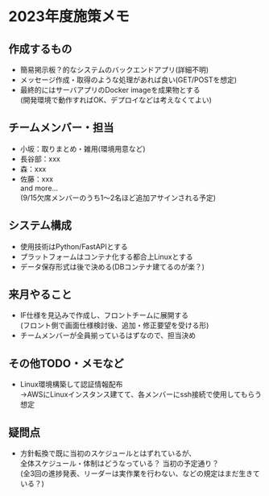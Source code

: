 # 2023年度施策メモ

## 作成するもの
- 簡易掲示板？的なシステムのバックエンドアプリ(詳細不明)
- メッセージ作成・取得のような処理があれば良い(GET/POSTを想定)
- 最終的にはサーバアプリのDocker imageを成果物とする  
  (開発環境で動作すればOK、デプロイなどは考えなくてよい)

## チームメンバー・担当
- 小坂：取りまとめ・雑用(環境用意など)  
- 長谷部：xxx  
- 森：xxx  
- 佐藤：xxx  
and more...  
(9/15欠席メンバーのうち1～2名ほど追加アサインされる予定)

## システム構成
- 使用技術はPython/FastAPIとする  
- プラットフォームはコンテナ化する都合上Linuxとする  
- データ保存形式は後で決める(DBコンテナ建てるのが楽？)  

## 来月やること
- IF仕様を見込みで作成し、フロントチームに展開する  
  (フロント側で画面仕様検討後、追加・修正要望を受ける形)  
- チームメンバーが全員揃っているはずなので、担当決め  

## その他TODO・メモなど
- Linux環境構築して認証情報配布  
  →AWSにLinuxインスタンス建てて、各メンバーにssh接続で使用してもらう想定

## 疑問点
- 方針転換で既に当初のスケジュールとはずれているが、  
  全体スケジュール・体制はどうなっている？ 当初の予定通り？  
  (全3回の進捗発表、リーダーは実作業を行わない、などの規定はまだ生きている？)
